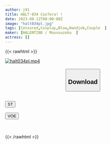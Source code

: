 ```yaml
---
author: j91
title: HALT-034 Cosfera! !
date: 2023-08-12T00:00:00Z
image: "halt034pl.jpg"
tags: [Censored,Cosplay,Blow,Handjob,Couple	 ]
maker: [HALENTINO / Mousouzoku  ]
actress: []
---
```



{{< rawhtml >}}

<div class="video" data-videoid="qrRabVo46Ju1Z6">
    <a href="javascript:;">
        <img src="https://my.j91.asia/posts/halt034pl/halt034pl.jpg" width="WIDTH" height="HEIGHT" alt="halt034pl.mp4" loading="lazy">
    </a>
</div>

<script type="text/javascript" src="https://j91.asia/asset/on-demand-st.js"></script>

<br>
  <link rel="stylesheet" href="https://j91.asia/asset/bs5.css">
  
  <center>
  <button class="btn btn-primary" type="button" data-bs-toggle="collapse" data-bs-target=".multi-collapse" aria-expanded="false" aria-controls="multiCollapseExample1 multiCollapseExample2"><h2>Download</h2></button></center>
</p>
<div class="row">
  <div class="col">
    <div class="collapse multi-collapse" id="multiCollapseExample1">
      <div class="card card-body">
	      	      <br>
<div class="buttons">  
<a href="https://streamtape.to/v/qrRabVo46Ju1Z6"><button class="btn-hover color-3"><i class="fa fa-download"></i> ST</button></a></div>
    </div>
  </div>
</div>
  <div class="col">
    <div class="collapse multi-collapse" id="multiCollapseExample2">
      <div class="card card-body">
	      <br>
<div class="buttons">
    <a href="https://voe.sx/afn4ckhixhrv"><button class="btn-hover color-9"><i class="fa fa-download"></i> VOE</button></a></div>
<br><br>
      </div>
    </div>
  </div>
</div>

{{< /rawhtml >}}